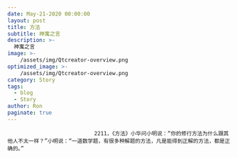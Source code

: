 ```yaml
---
date: May-21-2020 00:00:00
layout: post
title: 方法
subtitle: 神寓之言
description: >-
  神寓之言
image: >-
    /assets/img/Qtcreator-overview.png
optimized_image: >-
    /assets/img/Qtcreator-overview.png
category: Story
tags:
  - blog
  - Story
author: Ron
paginate: true
---
```


							　　2211，《方法》小华问小明说：“你的修行方法为什么跟其他人不太一样？”小明说：“一道数学题，有很多种解题的方法，凡是能得到正解的方法，都是正确的。”
							
							
						